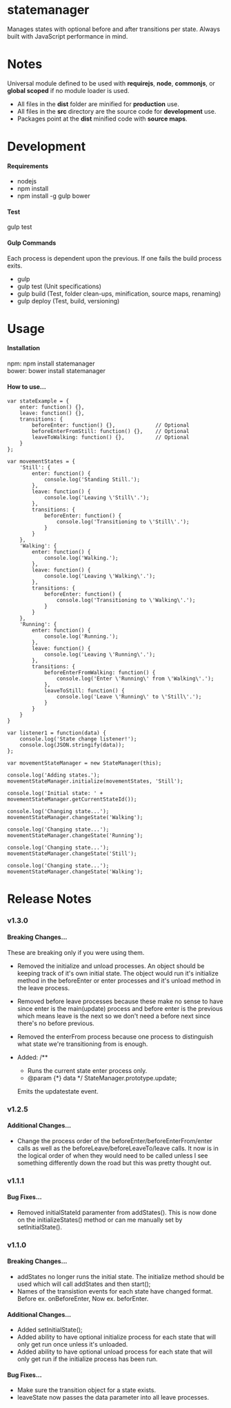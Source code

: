 statemanager
============

Manages states with optional before and after transitions per state. Always built with JavaScript performance in mind.

<h1>Notes</h1>

Universal module defined to be used with <b>requirejs</b>, <b>node</b>, <b>commonjs</b>, or <b>global scoped</b> if no module loader is used.

- All files in the <b>dist</b> folder are minified for <b>production</b> use.
- All files in the <b>src</b> directory are the source code for <b>development</b> use.
- Packages point at the <b>dist</b> minified code with <b>source maps</b>.

<h1>Development</h1>

<h4>Requirements</h4>

- nodejs
- npm install
- npm install -g gulp bower

<h4>Test</h4>

gulp test

<h4>Gulp Commands</h4>

Each process is dependent upon the previous. If one fails the build process exits.

- gulp
- gulp test (Unit specifications)
- gulp build (Test, folder clean-ups, minification, source maps, renaming)
- gulp deploy (Test, build, versioning)

<h1>Usage</h1>

<h4>Installation</h4>

npm: npm install statemanager<br />
bower: bower install statemanager

<h4>How to use...</h4>

    var stateExample = {
        enter: function() {},
        leave: function() {},
        transitions: {
            beforeEnter: function() {},             // Optional
            beforeEnterFromStill: function() {},    // Optional
            leaveToWalking: function() {},          // Optional
        }
    };

    var movementStates = {
        'Still': {
            enter: function() {
                console.log('Standing Still.');
            },
            leave: function() {
                console.log('Leaving \'Still\'.');
            },
            transitions: {
                beforeEnter: function() {
                    console.log('Transitioning to \'Still\'.');
                }
            }
        },
        'Walking': {
            enter: function() {
                console.log('Walking.');
            },
            leave: function() {
                console.log('Leaving \'Walking\'.');
            },
            transitions: {
                beforeEnter: function() {
                    console.log('Transitioning to \'Walking\'.');
                }
            }
        },
        'Running': {
            enter: function() {
                console.log('Running.');
            },
            leave: function() {
                console.log('Leaving \'Running\'.');
            },
            transitions: {
                beforeEnterFromWalking: function() {
                    console.log('Enter \'Running\' from \'Walking\'.');
                },
                leaveToStill: function() {
                    console.log('Leave \'Running\' to \'Still\'.');
                }
            }
        }
    }

    var listener1 = function(data) {
        console.log('State change listener!');
        console.log(JSON.stringify(data));
    };

    var movementStateManager = new StateManager(this);

    console.log('Adding states.');
    movementStateManager.initialize(movementStates, 'Still');

    console.log('Initial state: ' + movementStateManager.getCurrentStateId());

    console.log('Changing state...');
    movementStateManager.changeState('Walking');

    console.log('Changing state...');
    movementStateManager.changeState('Running');

    console.log('Changing state...');
    movementStateManager.changeState('Still');

    console.log('Changing state...');
    movementStateManager.changeState('Walking');

<h1>Release Notes</h1>

<h3>v1.3.0</h3>

<h4>Breaking Changes...</h4>

These are breaking only if you were using them.
- Removed the initialize and unload processes. An object should be keeping track of it's own initial state. The object would run it's initialize method in the beforeEnter or enter processes and it's unload method in the leave process.
- Removed before leave processes because these make no sense to have since enter is the main(update) process and before enter is the previous which means leave is the next so we don't need a before next since there's no before previous.
- Removed the enterFrom process because one process to distinguish what state we're transitioning from is enough.

- Added:
    /**
     * Runs the current state enter process only.
     * @param  {*} data
     */
    StateManager.prototype.update;

    Emits the updatestate event.

<h3>v1.2.5</h3>

<h4>Additional Changes...</h4>

- Change the process order of the beforeEnter/beforeEnterFrom/enter calls as well as the beforeLeave/beforeLeaveTo/leave calls. It now is in the logical order of when they would need to be called unless I see something differently down the road but this was pretty thought out.

<h3>v1.1.1</h3>

<h4>Bug Fixes...</h4>

- Removed initialStateId paramenter from addStates(). This is now done on the initializeStates() method or can me manually set by setInitialState().

<h3>v1.1.0</h3>

<h4>Breaking Changes...</h4>

- addStates no longer runs the initial state. The initialize method should be used which will call addStates and then start();
- Names of the transistion events for each state have changed format. Before ex. onBeforeEnter, Now ex. beforEnter.

<h4>Additional Changes...</h4>

- Added setInitialState();
- Added ability to have optional initialize process for each state that will only get run once unless it's unloaded.
- Added ability to have optional unload process for each state that will only get run if the initialize process has been run.

<h4>Bug Fixes...</h4>

 - Make sure the transition object for a state exists.
 - leaveState now passes the data parameter into all leave processes.